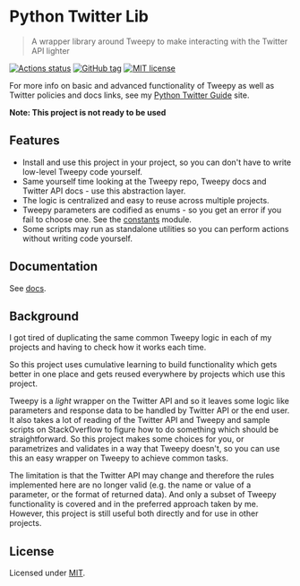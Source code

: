 # Python Twitter Lib
> A wrapper library around Tweepy to make interacting with the Twitter API lighter

[![Actions status](https://github.com/MichaelCurrin/python-twitter-lib/workflows/Python%20application/badge.svg)](https://github.com/MichaelCurrin/python-twitter-lib/actions)
[![GitHub tag](https://img.shields.io/github/tag/MichaelCurrin/python-twitter-lib.svg)](https://GitHub.com/MichaelCurrin/python-twitter-lib/tags/)
[![MIT license](https://img.shields.io/badge/License-MIT-blue.svg)](#license)

For more info on basic and advanced functionality of Tweepy as well as Twitter policies and docs links, see my [Python Twitter Guide](https://michaelcurrin.github.io/python-twitter-guide/) site.

**Note: This project is not ready to be used**

## Features

- Install and use this project in your project, so you can don't have to write low-level Tweepy code yourself.
- Same yourself time looking at the Tweepy repo, Tweepy docs and Twitter API docs - use this abstraction layer.
- The logic is centralized and easy to reuse across multiple projects.
- Tweepy parameters are codified as enums - so you get an error if you fail to choose one. See the [constants](twitterlib/constants.py) module.
- Some scripts may run as standalone utilities so you can perform actions without writing code yourself.



## Documentation


See [docs](/docs/index.md).



## Background

I got tired of duplicating the same common Tweepy logic in each of my projects and having to check how it works each time.

So this project uses cumulative learning to build functionality which gets better in one place and gets reused everywhere by projects which use this project.

Tweepy is a _light_ wrapper on the Twitter API and so it leaves some logic like parameters and response data to be handled by Twitter API or the end user. It also takes a lot of reading of the Twitter API and Tweepy and sample scripts on StackOverflow to figure how to do something which should be straightforward. So this project makes some choices for you, or parametrizes and validates in a way that Tweepy doesn't, so you can use this an easy wrapper on Tweepy to achieve common tasks.

The limitation is that the Twitter API may change and therefore the rules implemented here are no longer valid (e.g. the name or value of a parameter, or the format of returned data). And only a subset of Tweepy functionality is covered and in the preferred approach taken by me. However, this project is still useful both directly and for use in other projects.


## License

Licensed under [MIT](/LICENSE).
